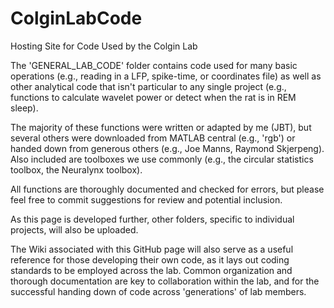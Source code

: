 # ColginLabCode
Hosting Site for Code Used by the Colgin Lab

The 'GENERAL_LAB_CODE' folder contains code used for many basic operations (e.g., reading in a LFP, spike-time, or coordinates file) as well as other analytical code that isn't particular to any single project (e.g., functions to calculate wavelet power or detect when the rat is in REM sleep). 

The majority of these functions were written or adapted by me (JBT), but several others were downloaded from MATLAB central (e.g., 'rgb') or handed down from generous others (e.g., Joe Manns, Raymond Skjerpeng). Also included are toolboxes we use commonly (e.g., the circular statistics toolbox, the Neuralynx toolbox).  

All functions are thoroughly documented and checked for errors, but please feel free to commit suggestions for review and potential inclusion. 

As this page is developed further, other folders, specific to individual projects, will also be uploaded. 

The Wiki associated with this GitHub page will also serve as a useful reference for those developing their own code, as it lays out coding standards to be employed across the lab. Common organization and thorough documentation are key to collaboration within the lab, and for the successful handing down of code across 'generations' of lab members. 

